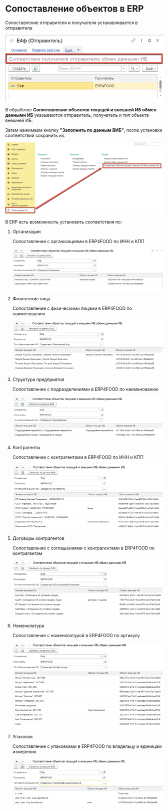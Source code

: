 # Сопоставление объектов в ERP

Сопоставление отправителя и получателя устанавливается в отправителе

[![1][1]][1]

В обработке **Сопоставление объектов текущей и внешней ИБ обмен данными ИБ** указываются отправитель, получатель и тип объекта внешней ИБ.

Затем нажимаем кнопку **"Заполнить по данным ВИБ"**, после установки соответствий сохранить их.

[![2][2]][2]

В ERP есть возможность установить соответствия по:

1. Организации

    Сопоставление с организациями в ERP4FOOD по ИНН и КПП

    [![3][3]][3]

2. Физические лица

    Сопоставление c физическими лицами в ERP4FOOD по наименованию

    [![4][4]][4]

3. Структура предприятия

    Сопоставление c подразделениями в ERP4FOOD по наименованию

    [![5][5]][5]

4. Контрагенты

    Сопоставление с контрагентами в ERP4FOOD по ИНН и КПП

    [![6][6]][6]

5. Договоры контрагентов

    Сопоставление c соглашениями с контрагентами в ERP4FOOD по контрагентам

    [![7][7]][7]

6. Номенклатура

    Сопоставление с номенклатурой в ERP4FOOD по артикулу

    [![8][8]][8]

7. Упаковки

    Сопоставление с упаковками в ERP4FOOD по владельцу и единицам измерения

    [![9][9]][9]

[1]: ObjectMappingInERP.assets/1.png
[2]: ObjectMappingInERP.assets/2.png
[3]: ObjectMappingInERP.assets/3.png
[4]: ObjectMappingInERP.assets/4.png
[5]: ObjectMappingInERP.assets/5.png
[6]: ObjectMappingInERP.assets/6.png
[7]: ObjectMappingInERP.assets/7.png
[8]: ObjectMappingInERP.assets/8.png
[9]: ObjectMappingInERP.assets/9.png
